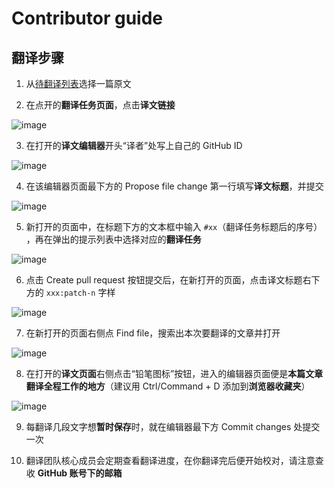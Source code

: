 # Contributor guide

## 翻译步骤

1. 从[待翻译列表][1]选择一篇原文

2. 在点开的**翻译任务页面**，点击**译文链接**

![image](https://user-images.githubusercontent.com/19969570/62818115-fc007680-bb74-11e9-957b-08a695c760c6.png)

3. 在打开的**译文编辑器**开头“译者”处写上自己的 GitHub ID

![image](https://user-images.githubusercontent.com/19969570/62830781-f2474380-bc46-11e9-9c8f-0750ad7f2c84.png)

4. 在该编辑器页面最下方的 Propose file change 第一行填写**译文标题**，并提交

![image](https://user-images.githubusercontent.com/19969570/62818127-2baf7e80-bb75-11e9-8fd1-79afe4b5e353.png)

5. 新打开的页面中，在标题下方的文本框中输入 `#xx`（翻译任务标题后的序号） ，再在弹出的提示列表中选择对应的**翻译任务**

![image](https://user-images.githubusercontent.com/19969570/62818130-408c1200-bb75-11e9-9edf-81b787da19ae.png)

6. 点击 Create pull request 按钮提交后，在新打开的页面，点击译文标题右下方的 `xxx:patch-n` 字样

![image](https://user-images.githubusercontent.com/19969570/62818132-4c77d400-bb75-11e9-9348-e2a97b57e6ef.png)

7. 在新打开的页面右侧点 Find file，搜索出本次要翻译的文章并打开

![image](https://user-images.githubusercontent.com/19969570/62818135-57326900-bb75-11e9-874b-f4d31cb58504.png)

8. 在打开的**译文页面**右侧点击“铅笔图标”按钮，进入的编辑器页面便是**本篇文章翻译全程工作的地方**（建议用 Ctrl/Command + D 添加到**浏览器收藏夹**）

![image](https://user-images.githubusercontent.com/19969570/62818137-65808500-bb75-11e9-98d9-7ba710c003b5.png)

9. 每翻译几段文字想**暂时保存**时，就在编辑器最下方 Commit changes 处提交一次

10. 翻译团队核心成员会定期查看翻译进度，在你翻译完后便开始校对，请注意查收 **GitHub 账号下的邮箱**

[1]: https://github.com/freeCodeCamp/news-translation/issues?q=is%3Aissue+is%3Aopen+label%3ATranslation-needed